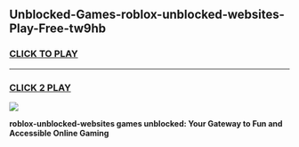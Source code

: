 
## Unblocked-Games-roblox-unblocked-websites-Play-Free-tw9hb
<h3>
<a href="https://premium76.site?title=roblox-unblocked-websites&ref=23A">CLICK TO PLAY</a></h3>
<hr>

<h3>
<a href="https://premium76.site?title=roblox-unblocked-websites&ref=23A">CLICK 2 PLAY</a>
  
</h3>

<a href="https://premium76.site?title=roblox-unblocked-websites&ref=23A"><img src="https://clearcache.store/games.png"></a>


**roblox-unblocked-websites games unblocked: Your Gateway to Fun and Accessible Online Gaming**
